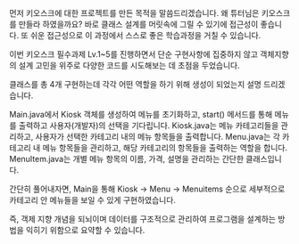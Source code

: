 먼저 키오스크에 대한 프로젝트를 만든 목적을 말씀드리겠습니다.
왜 튜터님은 키오스크를 만들라 하였을까요? 
바로 클래스 설계를 머릿속에 그릴 수 있기에 접근성이 좋습니다.
또 쉬운 접근성으로 이 과정에서 스스로 좋은 학습과정을 거칠 수 있습니다.

이번 키오스크 필수과제 Lv.1~5를 진행하면서 단순 구현사항에 집중하지 않고 객체지향의 설계 고민을 위주로
다양한 코드를 시도해보는 데 초점을 두었습니다.

클래스를 총 4개 구현하는데 각각 어떤 역할을 하기 위해 생성이 되었는지 설명 드리겠습니다.

Main.java에서 Kiosk 객체를 생성하여 메뉴를 초기화하고, start() 메서드를 통해 메뉴를 출력하고 사용자(개발자)의 선택을 기다립니다.
Kiosk.java는 메뉴 카테고리들을 관리하고, 사용자가 선택한 카테고리 내의 메뉴 항목들을 출력합니다.
Menu.java는 각 카테고리 내 메뉴 항목들을 관리하고, 해당 카테고리의 항목들을 출력하는 역할을 합니다.
MenuItem.java는 개별 메뉴 항목의 이름, 가격, 설명을 관리하는 간단한 클래스입니다.

간단히 풀어내자면, Main을 통해 Kiosk -> Menu -> Menuitems 순으로 세부적으로 카테고리 안 메뉴들을 보일 수 있게 구현하였습니다.

즉, 객제 지향 개념을 되뇌이며 데이터를 구조적으로 관리하여 프로그램을 설계하는 방법을 익히기 위함으로 요약할 수 있습니다.
